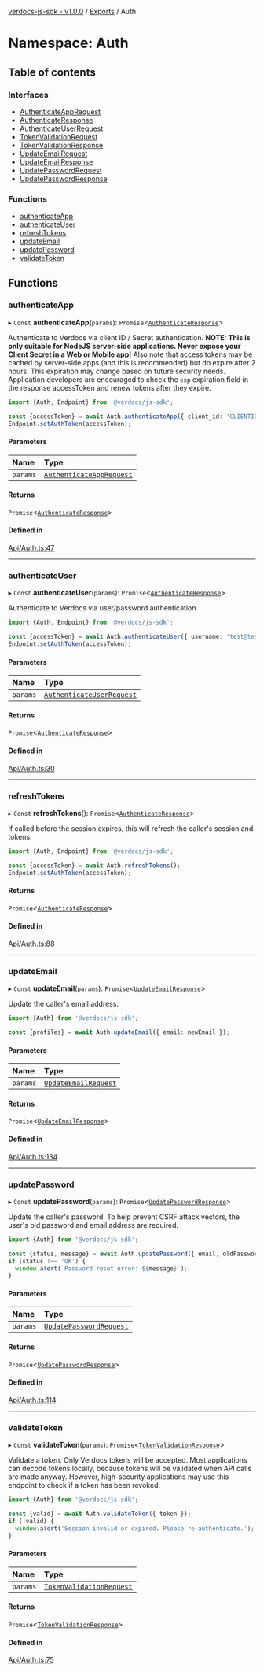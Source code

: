 [verdocs-js-sdk - v1.0.0](../README.md) / [Exports](../modules.md) / Auth

# Namespace: Auth

## Table of contents

### Interfaces

- [AuthenticateAppRequest](../interfaces/Auth.AuthenticateAppRequest.md)
- [AuthenticateResponse](../interfaces/Auth.AuthenticateResponse.md)
- [AuthenticateUserRequest](../interfaces/Auth.AuthenticateUserRequest.md)
- [TokenValidationRequest](../interfaces/Auth.TokenValidationRequest.md)
- [TokenValidationResponse](../interfaces/Auth.TokenValidationResponse.md)
- [UpdateEmailRequest](../interfaces/Auth.UpdateEmailRequest.md)
- [UpdateEmailResponse](../interfaces/Auth.UpdateEmailResponse.md)
- [UpdatePasswordRequest](../interfaces/Auth.UpdatePasswordRequest.md)
- [UpdatePasswordResponse](../interfaces/Auth.UpdatePasswordResponse.md)

### Functions

- [authenticateApp](Auth.md#authenticateapp)
- [authenticateUser](Auth.md#authenticateuser)
- [refreshTokens](Auth.md#refreshtokens)
- [updateEmail](Auth.md#updateemail)
- [updatePassword](Auth.md#updatepassword)
- [validateToken](Auth.md#validatetoken)

## Functions

### authenticateApp

▸ `Const` **authenticateApp**(`params`): `Promise`<[`AuthenticateResponse`](../interfaces/Auth.AuthenticateResponse.md)\>

Authenticate to Verdocs via client ID / Secret authentication. **NOTE: This is only suitable for
NodeJS server-side applications. Never expose your Client Secret in a Web or Mobile app!** Also note
that access tokens may be cached by server-side apps (and this is recommended) but do expire after 2
hours. This expiration may change based on future security needs. Application developers are encouraged
to check the `exp` expiration field in the response accessToken and renew tokens after they expire.

```typescript
import {Auth, Endpoint} from '@verdocs/js-sdk';

const {accessToken} = await Auth.authenticateApp({ client_id: 'CLIENTID', client_secret: 'SECRET' });
Endpoint.setAuthToken(accessToken);
```

#### Parameters

| Name | Type |
| :------ | :------ |
| `params` | [`AuthenticateAppRequest`](../interfaces/Auth.AuthenticateAppRequest.md) |

#### Returns

`Promise`<[`AuthenticateResponse`](../interfaces/Auth.AuthenticateResponse.md)\>

#### Defined in

[Api/Auth.ts:47](https://github.com/Verdocs/js-sdk/blob/6ec87bd/src/Api/Auth.ts#L47)

___

### authenticateUser

▸ `Const` **authenticateUser**(`params`): `Promise`<[`AuthenticateResponse`](../interfaces/Auth.AuthenticateResponse.md)\>

Authenticate to Verdocs via user/password authentication

```typescript
import {Auth, Endpoint} from '@verdocs/js-sdk';

const {accessToken} = await Auth.authenticateUser({ username: 'test@test.com', password: 'PASSWORD' });
Endpoint.setAuthToken(accessToken);
```

#### Parameters

| Name | Type |
| :------ | :------ |
| `params` | [`AuthenticateUserRequest`](../interfaces/Auth.AuthenticateUserRequest.md) |

#### Returns

`Promise`<[`AuthenticateResponse`](../interfaces/Auth.AuthenticateResponse.md)\>

#### Defined in

[Api/Auth.ts:30](https://github.com/Verdocs/js-sdk/blob/6ec87bd/src/Api/Auth.ts#L30)

___

### refreshTokens

▸ `Const` **refreshTokens**(): `Promise`<[`AuthenticateResponse`](../interfaces/Auth.AuthenticateResponse.md)\>

If called before the session expires, this will refresh the caller's session and tokens.

```typescript
import {Auth, Endpoint} from '@verdocs/js-sdk';

const {accessToken} = await Auth.refreshTokens();
Endpoint.setAuthToken(accessToken);
```

#### Returns

`Promise`<[`AuthenticateResponse`](../interfaces/Auth.AuthenticateResponse.md)\>

#### Defined in

[Api/Auth.ts:88](https://github.com/Verdocs/js-sdk/blob/6ec87bd/src/Api/Auth.ts#L88)

___

### updateEmail

▸ `Const` **updateEmail**(`params`): `Promise`<[`UpdateEmailResponse`](../interfaces/Auth.UpdateEmailResponse.md)\>

Update the caller's email address.

```typescript
import {Auth} from '@verdocs/js-sdk';

const {profiles} = await Auth.updateEmail({ email: newEmail });
```

#### Parameters

| Name | Type |
| :------ | :------ |
| `params` | [`UpdateEmailRequest`](../interfaces/Auth.UpdateEmailRequest.md) |

#### Returns

`Promise`<[`UpdateEmailResponse`](../interfaces/Auth.UpdateEmailResponse.md)\>

#### Defined in

[Api/Auth.ts:134](https://github.com/Verdocs/js-sdk/blob/6ec87bd/src/Api/Auth.ts#L134)

___

### updatePassword

▸ `Const` **updatePassword**(`params`): `Promise`<[`UpdatePasswordResponse`](../interfaces/Auth.UpdatePasswordResponse.md)\>

Update the caller's password. To help prevent CSRF attack vectors, the user's old password and email address are required.

```typescript
import {Auth} from '@verdocs/js-sdk';

const {status, message} = await Auth.updatePassword({ email, oldPassword, newPassword });
if (status !== 'OK') {
  window.alert(`Password reset error: ${message}`);
}
```

#### Parameters

| Name | Type |
| :------ | :------ |
| `params` | [`UpdatePasswordRequest`](../interfaces/Auth.UpdatePasswordRequest.md) |

#### Returns

`Promise`<[`UpdatePasswordResponse`](../interfaces/Auth.UpdatePasswordResponse.md)\>

#### Defined in

[Api/Auth.ts:114](https://github.com/Verdocs/js-sdk/blob/6ec87bd/src/Api/Auth.ts#L114)

___

### validateToken

▸ `Const` **validateToken**(`params`): `Promise`<[`TokenValidationResponse`](../interfaces/Auth.TokenValidationResponse.md)\>

Validate a token. Only Verdocs tokens will be accepted. Most applications can decode tokens locally,
because tokens will be validated when API calls are made anyway. However, high-security applications
may use this endpoint to check if a token has been revoked.

```typescript
import {Auth} from '@verdocs/js-sdk';

const {valid} = await Auth.validateToken({ token });
if (!valid) {
  window.alert('Session invalid or expired. Please re-authenticate.');
}
```

#### Parameters

| Name | Type |
| :------ | :------ |
| `params` | [`TokenValidationRequest`](../interfaces/Auth.TokenValidationRequest.md) |

#### Returns

`Promise`<[`TokenValidationResponse`](../interfaces/Auth.TokenValidationResponse.md)\>

#### Defined in

[Api/Auth.ts:75](https://github.com/Verdocs/js-sdk/blob/6ec87bd/src/Api/Auth.ts#L75)
